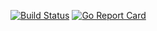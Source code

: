 [![Build Status](https://travis-ci.org/Frederick-S/http-here.svg?branch=master)](https://travis-ci.org/Frederick-S/http-here) [![Go Report Card](https://goreportcard.com/badge/github.com/Frederick-S/http-here)](https://goreportcard.com/report/github.com/Frederick-S/http-here)
